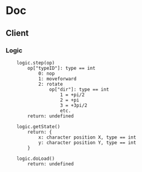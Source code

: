 # Doc

## Client

### Logic
		logic.step(op)
			op["typeID"]: type == int
				0: nop
				1: moveforward
				2: rotate
					op["dir"]: type == int
						1 = +pi/2
						2 = +pi
						3 = +3pi/2
						etc.
			return: undefined

		logic.getState()
			return: {
				x: character position X, type == int
				y: character position Y, type == int
			}

		logic.doLoad()
			return: undefined
